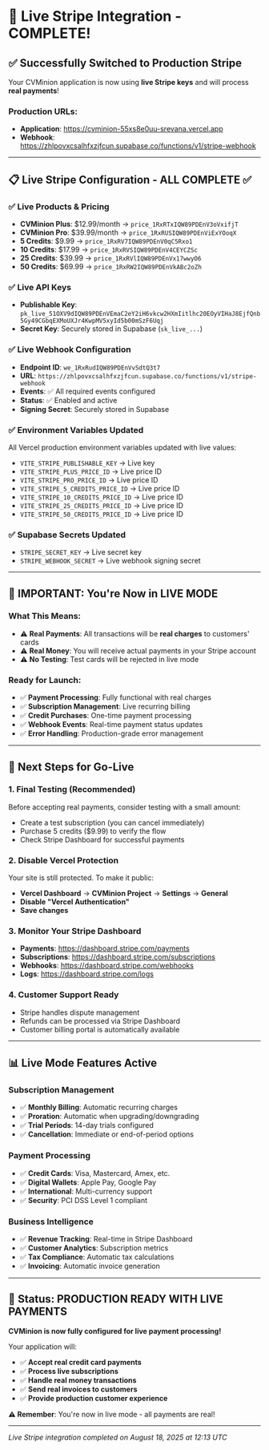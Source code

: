 # 🎉 Live Stripe Integration - COMPLETE!

## ✅ **Successfully Switched to Production Stripe**

Your CVMinion application is now using **live Stripe keys** and will process **real payments**!

### **Production URLs:**
- **Application**: https://cvminion-55xs8e0uu-srevana.vercel.app
- **Webhook**: https://zhlpovxcsalhfxzjfcun.supabase.co/functions/v1/stripe-webhook

---

## 📋 **Live Stripe Configuration - ALL COMPLETE ✅**

### ✅ **Live Products & Pricing**
- **CVMinion Plus**: $12.99/month → `price_1RxRTxIQW89PDEnV3oVxifjT`
- **CVMinion Pro**: $39.99/month → `price_1RxRUSIQW89PDEnViExYOoqX`
- **5 Credits**: $9.99 → `price_1RxRV7IQW89PDEnV0qC5Rxo1`
- **10 Credits**: $17.99 → `price_1RxRVSIQW89PDEnV4CEYCZSc`
- **25 Credits**: $39.99 → `price_1RxRVlIQW89PDEnVx17wwyO6`
- **50 Credits**: $69.99 → `price_1RxRW2IQW89PDEnVkABc2oZh`

### ✅ **Live API Keys**
- **Publishable Key**: `pk_live_51OXV9dIQW89PDEnVEmaC2eY2iH6vkcw2HXmIitlhc20EOyVIHaJ8EjfQnb5Gy49CGbqEXMoUXJr4KwpMV5xyId5b00mSzF6Uqj`
- **Secret Key**: Securely stored in Supabase (`sk_live_...`)

### ✅ **Live Webhook Configuration**
- **Endpoint ID**: `we_1RxRudIQW89PDEnVvSdtQ3t7`
- **URL**: `https://zhlpovxcsalhfxzjfcun.supabase.co/functions/v1/stripe-webhook`
- **Events**: ✅ All required events configured
- **Status**: ✅ Enabled and active
- **Signing Secret**: Securely stored in Supabase

### ✅ **Environment Variables Updated**
All Vercel production environment variables updated with live values:
- `VITE_STRIPE_PUBLISHABLE_KEY` → Live key
- `VITE_STRIPE_PLUS_PRICE_ID` → Live price ID
- `VITE_STRIPE_PRO_PRICE_ID` → Live price ID  
- `VITE_STRIPE_5_CREDITS_PRICE_ID` → Live price ID
- `VITE_STRIPE_10_CREDITS_PRICE_ID` → Live price ID
- `VITE_STRIPE_25_CREDITS_PRICE_ID` → Live price ID
- `VITE_STRIPE_50_CREDITS_PRICE_ID` → Live price ID

### ✅ **Supabase Secrets Updated**
- `STRIPE_SECRET_KEY` → Live secret key
- `STRIPE_WEBHOOK_SECRET` → Live webhook signing secret

---

## 🚨 **IMPORTANT: You're Now in LIVE MODE**

### **What This Means:**
- ⚠️ **Real Payments**: All transactions will be **real charges** to customers' cards
- ⚠️ **Real Money**: You will receive actual payments in your Stripe account
- ⚠️ **No Testing**: Test cards will be rejected in live mode

### **Ready for Launch:**
- ✅ **Payment Processing**: Fully functional with real charges
- ✅ **Subscription Management**: Live recurring billing
- ✅ **Credit Purchases**: One-time payment processing
- ✅ **Webhook Events**: Real-time payment status updates
- ✅ **Error Handling**: Production-grade error management

---

## 🎯 **Next Steps for Go-Live**

### **1. Final Testing (Recommended)**
Before accepting real payments, consider testing with a small amount:
- Create a test subscription (you can cancel immediately)
- Purchase 5 credits ($9.99) to verify the flow
- Check Stripe Dashboard for successful payments

### **2. Disable Vercel Protection** 
Your site is still protected. To make it public:
- **Vercel Dashboard** → **CVMinion Project** → **Settings** → **General**
- **Disable "Vercel Authentication"**
- **Save changes**

### **3. Monitor Your Stripe Dashboard**
- **Payments**: https://dashboard.stripe.com/payments
- **Subscriptions**: https://dashboard.stripe.com/subscriptions  
- **Webhooks**: https://dashboard.stripe.com/webhooks
- **Logs**: https://dashboard.stripe.com/logs

### **4. Customer Support Ready**
- Stripe handles dispute management
- Refunds can be processed via Stripe Dashboard
- Customer billing portal is automatically available

---

## 📊 **Live Mode Features Active**

### **Subscription Management**
- ✅ **Monthly Billing**: Automatic recurring charges
- ✅ **Proration**: Automatic when upgrading/downgrading
- ✅ **Trial Periods**: 14-day trials configured
- ✅ **Cancellation**: Immediate or end-of-period options

### **Payment Processing**
- ✅ **Credit Cards**: Visa, Mastercard, Amex, etc.
- ✅ **Digital Wallets**: Apple Pay, Google Pay
- ✅ **International**: Multi-currency support
- ✅ **Security**: PCI DSS Level 1 compliant

### **Business Intelligence**
- ✅ **Revenue Tracking**: Real-time in Stripe Dashboard
- ✅ **Customer Analytics**: Subscription metrics
- ✅ **Tax Compliance**: Automatic tax calculations
- ✅ **Invoicing**: Automatic invoice generation

---

## 🎉 **Status: PRODUCTION READY WITH LIVE PAYMENTS**

**CVMinion is now fully configured for live payment processing!**

Your application will:
- ✅ **Accept real credit card payments**
- ✅ **Process live subscriptions**  
- ✅ **Handle real money transactions**
- ✅ **Send real invoices to customers**
- ✅ **Provide production customer experience**

**⚠️ Remember**: You're now in live mode - all payments are real!

---

*Live Stripe integration completed on August 18, 2025 at 12:13 UTC*